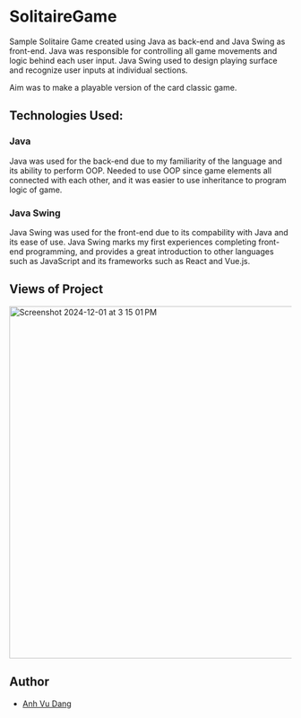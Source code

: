 # SolitaireGame
Sample Solitaire Game created using Java as back-end and Java Swing as front-end. Java was responsible for controlling all game movements and logic behind each user input. Java Swing used to design playing surface and recognize user inputs at individual sections.

Aim was to make a playable version of the card classic game.

## Technologies Used:

### Java

Java was used for the back-end due to my familiarity of the language and its ability to perform OOP. Needed to use OOP since game elements all connected with each other, and it was easier to use inheritance to program logic of game.

### Java Swing

Java Swing was used for the front-end due to its compability with Java and its ease of use. Java Swing marks my first experiences completing front-end programming, and provides a great introduction to other languages such as JavaScript and its frameworks such as React and Vue.js.

## Views of Project

<img width="627" alt="Screenshot 2024-12-01 at 3 15 01 PM" src="https://github.com/user-attachments/assets/608927d1-2a8d-40ff-8675-dfe66d9f867f">

## Author
- [Anh Vu Dang](https://github.com/mattydang)
